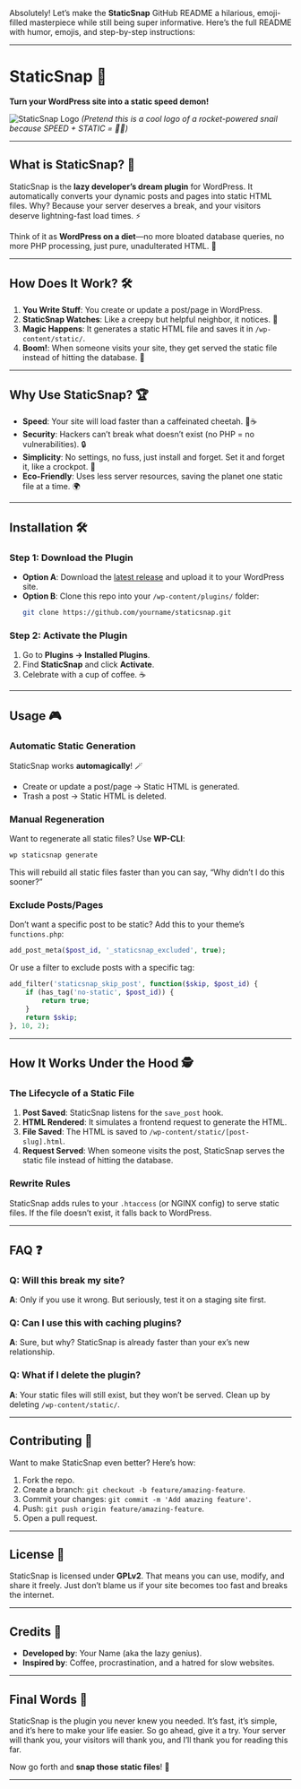 Absolutely! Let’s make the **StaticSnap** GitHub README a hilarious, emoji-filled masterpiece while still being super informative. Here’s the full README with humor, emojis, and step-by-step instructions:

---

# StaticSnap 🚀  
**Turn your WordPress site into a static speed demon!**  

![StaticSnap Logo](https://via.placeholder.com/150) *(Pretend this is a cool logo of a rocket-powered snail because SPEED + STATIC = 🐌🚀)*  

---

## What is StaticSnap? 🤔  
StaticSnap is the **lazy developer’s dream plugin** for WordPress. It automatically converts your dynamic posts and pages into static HTML files. Why? Because your server deserves a break, and your visitors deserve lightning-fast load times. ⚡  

Think of it as **WordPress on a diet**—no more bloated database queries, no more PHP processing, just pure, unadulterated HTML. 🥗  

---

## How Does It Work? 🛠️  
1. **You Write Stuff**: You create or update a post/page in WordPress.  
2. **StaticSnap Watches**: Like a creepy but helpful neighbor, it notices. 👀  
3. **Magic Happens**: It generates a static HTML file and saves it in `/wp-content/static/`.  
4. **Boom!**: When someone visits your site, they get served the static file instead of hitting the database. 🎉  

---

## Why Use StaticSnap? 🏆  
- **Speed**: Your site will load faster than a caffeinated cheetah. 🐆☕  
- **Security**: Hackers can’t break what doesn’t exist (no PHP = no vulnerabilities). 🔒  
- **Simplicity**: No settings, no fuss, just install and forget. Set it and forget it, like a crockpot. 🍲  
- **Eco-Friendly**: Uses less server resources, saving the planet one static file at a time. 🌍  

---

## Installation 🛠️  

### Step 1: Download the Plugin  
- **Option A**: Download the [latest release](https://github.com/yourname/staticsnap/releases) and upload it to your WordPress site.  
- **Option B**: Clone this repo into your `/wp-content/plugins/` folder:  
  ```bash  
  git clone https://github.com/yourname/staticsnap.git  
  ```  

### Step 2: Activate the Plugin  
1. Go to **Plugins → Installed Plugins**.  
2. Find **StaticSnap** and click **Activate**.  
3. Celebrate with a cup of coffee. ☕  

---

## Usage 🎮  

### Automatic Static Generation  
StaticSnap works **automagically**! 🪄  
- Create or update a post/page → Static HTML is generated.  
- Trash a post → Static HTML is deleted.  

### Manual Regeneration  
Want to regenerate all static files? Use **WP-CLI**:  
```bash  
wp staticsnap generate  
```  
This will rebuild all static files faster than you can say, “Why didn’t I do this sooner?”  

### Exclude Posts/Pages  
Don’t want a specific post to be static? Add this to your theme’s `functions.php`:  
```php  
add_post_meta($post_id, '_staticsnap_excluded', true);  
```  
Or use a filter to exclude posts with a specific tag:  
```php  
add_filter('staticsnap_skip_post', function($skip, $post_id) {  
    if (has_tag('no-static', $post_id)) {  
        return true;  
    }  
    return $skip;  
}, 10, 2);  
```  

---

## How It Works Under the Hood 🕵️  

### The Lifecycle of a Static File  
1. **Post Saved**: StaticSnap listens for the `save_post` hook.  
2. **HTML Rendered**: It simulates a frontend request to generate the HTML.  
3. **File Saved**: The HTML is saved to `/wp-content/static/[post-slug].html`.  
4. **Request Served**: When someone visits the post, StaticSnap serves the static file instead of hitting the database.  

### Rewrite Rules  
StaticSnap adds rules to your `.htaccess` (or NGINX config) to serve static files. If the file doesn’t exist, it falls back to WordPress.  

---

## FAQ ❓  

### Q: Will this break my site?  
**A**: Only if you use it wrong. But seriously, test it on a staging site first.  

### Q: Can I use this with caching plugins?  
**A**: Sure, but why? StaticSnap is already faster than your ex’s new relationship.  

### Q: What if I delete the plugin?  
**A**: Your static files will still exist, but they won’t be served. Clean up by deleting `/wp-content/static/`.  

---

## Contributing 🤝  
Want to make StaticSnap even better? Here’s how:  
1. Fork the repo.  
2. Create a branch: `git checkout -b feature/amazing-feature`.  
3. Commit your changes: `git commit -m 'Add amazing feature'`.  
4. Push: `git push origin feature/amazing-feature`.  
5. Open a pull request.  

---

## License 📜  
StaticSnap is licensed under **GPLv2**. That means you can use, modify, and share it freely. Just don’t blame us if your site becomes too fast and breaks the internet.  

---

## Credits 🙌  
- **Developed by**: Your Name (aka the lazy genius).  
- **Inspired by**: Coffee, procrastination, and a hatred for slow websites.  

---

## Final Words 🎤  
StaticSnap is the plugin you never knew you needed. It’s fast, it’s simple, and it’s here to make your life easier. So go ahead, give it a try. Your server will thank you, your visitors will thank you, and I’ll thank you for reading this far.  

Now go forth and **snap those static files**! 🚀  

---

